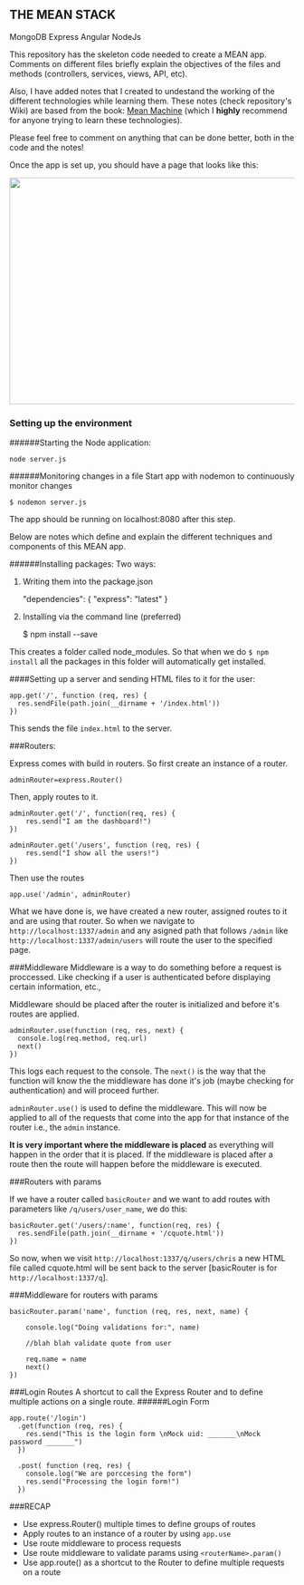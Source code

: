 
## THE MEAN STACK

MongoDB
Express
Angular
NodeJs

This repository has the skeleton code needed to create a MEAN app. Comments on different files briefly explain the objectives of the files and methods (controllers, services, views, API, etc). 

Also, I have added notes that I created to undestand the working of the different technologies while learning them. These notes (check repository's Wiki) are based from the book: [Mean Machine](https://leanpub.com/mean-machine) (which I **highly** recommend for anyone trying to learn these technologies).

Please feel free to comment on anything that can be done better, both in the code and the notes!

Once the app is set up, you should have a page that looks like this:

<img src="http://i.imgur.com/ptEAgJ5.gif" height="400" width="750">



### Setting up the environment
######Starting the Node application:

	node server.js

######Monitoring changes in a file
  Start app with nodemon to continuously monitor changes

    $ nodemon server.js

The app should be running on localhost:8080 after this step.

Below are notes which define and explain the different techniques and components of this MEAN app.


######Installing packages:
Two ways:

  1. Writing them into the package.json

        "dependencies": {
          "express": "latest"
        }

  2. Installing via the command line (preferred) 
  	
  		$ npm install <name> --save

        
This creates a folder called node_modules. So that when we do `$ npm install` all the packages in this folder will automatically get installed.


####Setting up a server and sending HTML files to it for the user:

    app.get('/', function (req, res) {
      res.sendFile(path.join(__dirname + '/index.html'))
    })

This sends the file `index.html` to the server.

###Routers:

Express comes with build in routers. So first create an instance of a router.

	adminRouter=express.Router()
Then, apply routes to it.

	adminRouter.get('/', function(req, res) {
 		res.send("I am the dashboard!")
	})

	adminRouter.get('/users', function (req, res) {
  		res.send("I show all the users!")
	})
Then use the routes

	app.use('/admin', adminRouter)


What we have done is, we have created a new router, assigned routes to it and are using that router. So when we navigate to 
`http://localhost:1337/admin` and any asigned path that follows `/admin` like `http://localhost:1337/admin/users` will route the user to the specified page.

###Middleware
Middleware is a way to do something before a request is proccessed. Like checking if a user is authenticated before displaying certain information, etc.,

Middleware should be placed after the router is initialized and before it's routes are applied. 
	
	adminRouter.use(function (req, res, next) {
	  console.log(req.method, req.url)
	  next()
	})
This logs each request to the console. The `next()` is the way that the function will know the the middleware has done it's job (maybe checking for authentication) and will proceed further.

`adminRouter.use()` is used to define the middleware. This will now be applied to all of the requests that come into the app for that instance of the router i.e., the `admin` instance.

**It is very important where the middleware is placed** as everything will happen in the order that it is placed. If the middleware is placed after a route then the route will happen before the middleware is executed.


###Routers with params

If we have a router called `basicRouter` and we want to add routes with parameters like `/q/users/user_name`, we do this:

	basicRouter.get('/users/:name', function(req, res) {
	  res.sendFile(path.join(__dirname + '/cquote.html'))
	})
	
So now, when we visit `http://localhost:1337/q/users/chris` a new HTML file called cquote.html will be sent back to the server [basicRouter is for `http://localhost:1337/q`].

###Middleware for routers with params
	
	basicRouter.param('name', function (req, res, next, name) {
	
		console.log("Doing validations for:", name)
	 	
	 	//blah blah validate quote from user
	  
	  	req.name = name
	  	next()
	})

###Login Routes
A shortcut to call the Express Router and to define multiple actions on a single route. 
######Login Form

	app.route('/login') 
	  .get(function (req, res) {
	    res.send("This is the login form \nMock uid: _______\nMock password _______")
	  })
	
	  .post( function (req, res) {
	    console.log("We are porccesing the form")
	    res.send("Processing the login form!")
	  })

###RECAP
* Use express.Router() multiple times to define groups of routes
* Apply routes to an instance of a router by using `app.use`
* Use route middleware to process requests
* Use route middleware to validate params using `<routerName>.param()`
* Use app.route() as a shortcut to the Router to define multiple requests on a route




